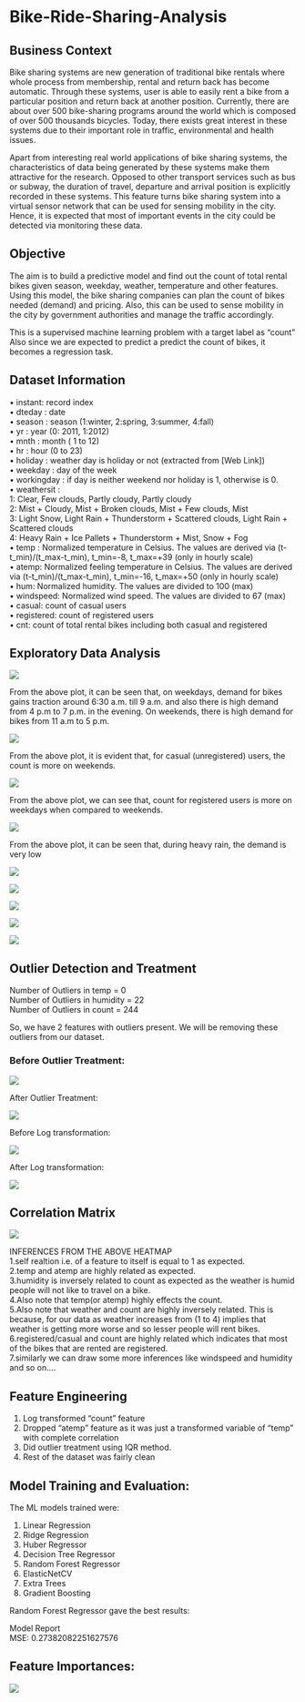 # Bike-Ride-Sharing-Analysis

## Business Context

Bike sharing systems are new generation of traditional bike rentals where whole process from membership, rental and return back has become automatic. Through these systems, user is able to easily rent a bike from a particular position and return back at another position. Currently, there are about over 500 bike-sharing programs around the world which is composed of over 500 thousands bicycles. Today, there exists great interest in these systems due to their important role in traffic, environmental and health issues.

Apart from interesting real world applications of bike sharing systems, the characteristics of data being generated by these systems make them attractive for the research. Opposed to other transport services such as bus or subway, the duration of travel, departure and arrival position is explicitly recorded in these systems. This feature turns bike sharing system into a virtual sensor network that can be used for sensing mobility in the city. Hence, it is expected that most of important events in the city could be detected via monitoring these data.

## Objective

The aim is to build a predictive model and find out the count of total rental bikes given season, weekday, weather, temperature and other features. Using this model, the bike sharing companies can plan the count of bikes needed (demand) and pricing. Also, this can be used to sense mobility in the city by government authorities and manage the traffic accordingly.

This is a supervised machine learning problem with a target label as “count” Also since we are expected to predict a predict the count of bikes, it becomes a regression task.

## Dataset Information

•	instant: record index  
•	dteday : date  
•	season : season (1:winter, 2:spring, 3:summer, 4:fall)  
•	yr : year (0: 2011, 1:2012)  
•	mnth : month ( 1 to 12)  
•	hr : hour (0 to 23)  
•	holiday : weather day is holiday or not (extracted from [Web Link])  
•	weekday : day of the week  
•	workingday : if day is neither weekend nor holiday is 1, otherwise is 0.  
•	weathersit :  
1: Clear, Few clouds, Partly cloudy, Partly cloudy  
2: Mist + Cloudy, Mist + Broken clouds, Mist + Few clouds, Mist  
3: Light Snow, Light Rain + Thunderstorm + Scattered clouds, Light Rain + Scattered clouds  
4: Heavy Rain + Ice Pallets + Thunderstorm + Mist, Snow + Fog  
•	temp : Normalized temperature in Celsius. The values are derived via (t-t_min)/(t_max-t_min), t_min=-8, t_max=+39 (only in hourly scale)  
•	atemp: Normalized feeling temperature in Celsius. The values are derived via (t-t_min)/(t_max-t_min), t_min=-16, t_max=+50 (only in hourly scale)  
•	hum: Normalized humidity. The values are divided to 100 (max)  
•	windspeed: Normalized wind speed. The values are divided to 67 (max)  
•	casual: count of casual users  
•	registered: count of registered users  
•	cnt: count of total rental bikes including both casual and registered  

## Exploratory Data Analysis

![](ImagesforReadme/1.JPG)

From the above plot, it can be seen that, on weekdays, demand for bikes gains traction around 6:30 a.m. till 9 a.m. and also there is high demand from 4 p.m to 7 p.m. in the evening. On weekends, there is high demand for bikes from 11 a.m to 5 p.m.

![](ImagesforReadme/2.JPG)

From the above plot, it is evident that, for casual (unregistered) users, the count is more on weekends.

![](ImagesforReadme/3.JPG)

From the above plot, we can see that, count for registered users is more on weekdays when compared to weekends.

![](ImagesforReadme/4.JPG)

From the above plot, it can be seen that, during heavy rain, the demand is very low

![](ImagesforReadme/5.JPG)

![](ImagesforReadme/6.JPG)

![](ImagesforReadme/7.JPG)

![](ImagesforReadme/8.JPG)

![](ImagesforReadme/9.JPG)

## Outlier Detection and Treatment

Number of Outliers in temp = 0  
Number of Outliers in humidity = 22  
Number of Outliers in count = 244  

So, we have 2 features with outliers present. We will be removing these outliers from our dataset.

### Before Outlier Treatment: 

![](ImagesforReadme/10.JPG)

After Outlier Treatment: 

![](ImagesforReadme/11.JPG)

Before Log transformation:

![](ImagesforReadme/12.JPG)

After Log transformation: 

![](ImagesforReadme/13.JPG)

## Correlation Matrix

![](ImagesforReadme/14.JPG)

INFERENCES FROM THE ABOVE HEATMAP  
1.self realtion i.e. of a feature to itself is equal to 1 as expected.  
2.temp and atemp are highly related as expected.  
3.humidity is inversely related to count as expected as the weather is humid people will not like to travel on a bike.  
4.Also note that temp(or atemp) highly effects the count.  
5.Also note that weather and count are highly inversely related. This is because, for our data as weather increases from (1 to 4) implies that weather is getting more worse and so lesser people will rent bikes.  
6.registered/casual and count are highly related which indicates that most of the bikes that are rented are registered.  
7.similarly we can draw some more inferences like windspeed and humidity and so on....  

## Feature Engineering

1. Log transformed “count” feature  
2. Dropped “atemp” feature as it was just a transformed variable of “temp” with complete correlation  
3. Did outlier treatment using IQR method.  
4. Rest of the dataset was fairly clean  

## Model Training and Evaluation:

The ML models trained were:  
1. Linear Regression  
2. Ridge Regression  
3. Huber Regressor  
4. Decision Tree Regressor  
5. Random Forest Regressor  
6. ElasticNetCV  
7. Extra Trees  
8. Gradient Boosting  

Random Forest Regressor gave the best results:  

Model Report  
MSE: 0.27382082251627576

## Feature Importances:

![](ImagesforReadme/15.JPG)



